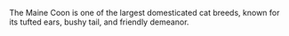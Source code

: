 The Maine Coon is one of the largest domesticated cat breeds, known for its tufted ears, bushy tail, and friendly demeanor.
